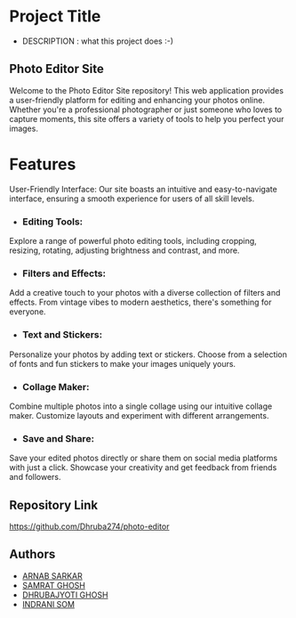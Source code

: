 
# Project Title
-  DESCRIPTION : what this project does :-)

## Photo Editor Site
Welcome to the Photo Editor Site repository! This web application provides a user-friendly platform for editing and enhancing your photos online. Whether you're a professional photographer or just someone who loves to capture moments, this site offers a variety of tools to help you perfect your images.

# Features
User-Friendly Interface: Our site boasts an intuitive and easy-to-navigate interface, ensuring a smooth experience for users of all skill levels.

- ### Editing Tools:
 Explore a range of powerful photo editing tools, including cropping, resizing, rotating, adjusting brightness and contrast, and more.

- ### Filters and Effects:
 Add a creative touch to your photos with a diverse collection of filters and effects. From vintage vibes to modern aesthetics, there's something for everyone.

- ### Text and Stickers:
 Personalize your photos by adding text or stickers. Choose from a selection of fonts and fun stickers to make your images uniquely yours.

- ### Collage Maker: 
Combine multiple photos into a single collage using our intuitive collage maker. Customize layouts and experiment with different arrangements.

- ### Save and Share:
 Save your edited photos directly or share them on social media platforms with just a click. Showcase your creativity and get feedback from friends and followers.

## Repository Link


https://github.com/Dhruba274/photo-editor


## Authors

- [ARNAB SARKAR](https://github.com/arnab236)
- [SAMRAT GHOSH](https://github.com/Samratghosh2004)
- [DHRUBAJYOTI GHOSH](https://github.com/Dhruba274)
- [INDRANI SOM](https://github.com/IndraniSom)


